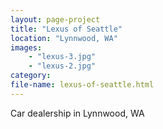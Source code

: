 ```yaml
---
layout: page-project
title: "Lexus of Seattle"
location: "Lynnwood, WA"
images: 
    - "lexus-3.jpg"
    - "lexus-2.jpg"
category:
file-name: lexus-of-seattle.html
---
```


Car dealership in Lynnwood, WA

